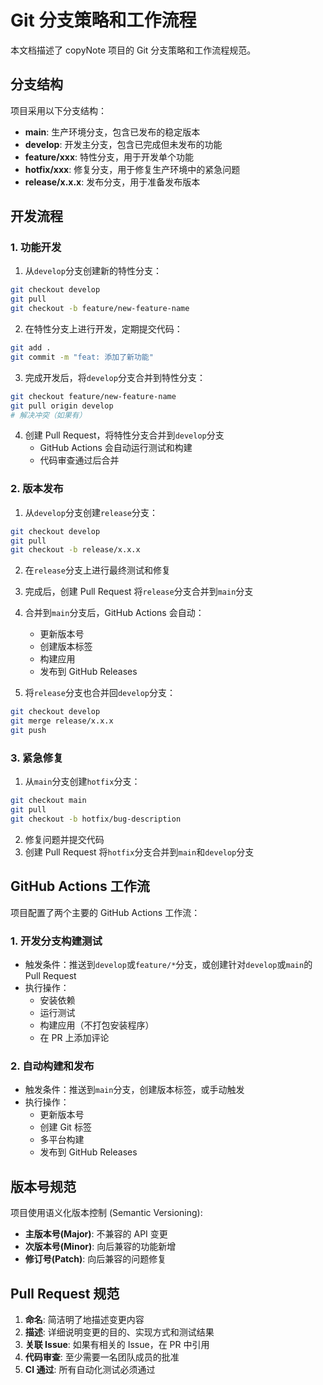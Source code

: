 # Git 分支策略和工作流程

本文档描述了 copyNote 项目的 Git 分支策略和工作流程规范。

## 分支结构

项目采用以下分支结构：

- **main**: 生产环境分支，包含已发布的稳定版本
- **develop**: 开发主分支，包含已完成但未发布的功能
- **feature/xxx**: 特性分支，用于开发单个功能
- **hotfix/xxx**: 修复分支，用于修复生产环境中的紧急问题
- **release/x.x.x**: 发布分支，用于准备发布版本

## 开发流程

### 1. 功能开发

1. 从`develop`分支创建新的特性分支：

```bash
git checkout develop
git pull
git checkout -b feature/new-feature-name
```

2. 在特性分支上进行开发，定期提交代码：

```bash
git add .
git commit -m "feat: 添加了新功能"
```

3. 完成开发后，将`develop`分支合并到特性分支：

```bash
git checkout feature/new-feature-name
git pull origin develop
# 解决冲突（如果有）
```

4. 创建 Pull Request，将特性分支合并到`develop`分支
   - GitHub Actions 会自动运行测试和构建
   - 代码审查通过后合并

### 2. 版本发布

1. 从`develop`分支创建`release`分支：

```bash
git checkout develop
git pull
git checkout -b release/x.x.x
```

2. 在`release`分支上进行最终测试和修复
3. 完成后，创建 Pull Request 将`release`分支合并到`main`分支
4. 合并到`main`分支后，GitHub Actions 会自动：

   - 更新版本号
   - 创建版本标签
   - 构建应用
   - 发布到 GitHub Releases

5. 将`release`分支也合并回`develop`分支：

```bash
git checkout develop
git merge release/x.x.x
git push
```

### 3. 紧急修复

1. 从`main`分支创建`hotfix`分支：

```bash
git checkout main
git pull
git checkout -b hotfix/bug-description
```

2. 修复问题并提交代码
3. 创建 Pull Request 将`hotfix`分支合并到`main`和`develop`分支

## GitHub Actions 工作流

项目配置了两个主要的 GitHub Actions 工作流：

### 1. 开发分支构建测试

- 触发条件：推送到`develop`或`feature/*`分支，或创建针对`develop`或`main`的 Pull Request
- 执行操作：
  - 安装依赖
  - 运行测试
  - 构建应用（不打包安装程序）
  - 在 PR 上添加评论

### 2. 自动构建和发布

- 触发条件：推送到`main`分支，创建版本标签，或手动触发
- 执行操作：
  - 更新版本号
  - 创建 Git 标签
  - 多平台构建
  - 发布到 GitHub Releases

## 版本号规范

项目使用语义化版本控制 (Semantic Versioning):

- **主版本号(Major)**: 不兼容的 API 变更
- **次版本号(Minor)**: 向后兼容的功能新增
- **修订号(Patch)**: 向后兼容的问题修复

## Pull Request 规范

1. **命名**: 简洁明了地描述变更内容
2. **描述**: 详细说明变更的目的、实现方式和测试结果
3. **关联 Issue**: 如果有相关的 Issue，在 PR 中引用
4. **代码审查**: 至少需要一名团队成员的批准
5. **CI 通过**: 所有自动化测试必须通过
